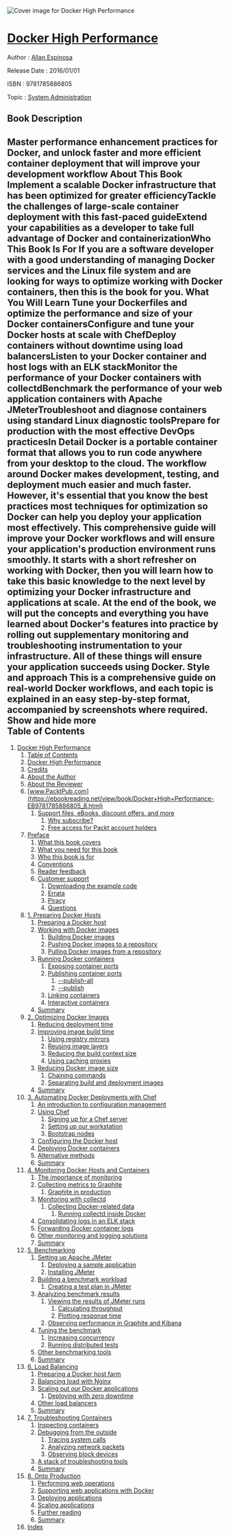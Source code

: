 ![Cover image for Docker High Performance](https://imgdetail.ebookreading.net/cover/cover/system_admin/EB9781785886805.jpg)

[Docker High Performance](https://ebookreading.net/view/book/Docker+High+Performance-EB9781785886805_1.html "Docker High Performance")
====================================================================================================================

Author : [Allan Espinosa](https://ebookreading.net/search/author/Allan+Espinosa)

Release Date : 2016/01/01

ISBN : 9781785886805

Topic : [System Administration](https://ebookreading.net/search/category/system-administration)

Book Description
-----------------

 Master performance enhancement practices for Docker, and unlock faster and more efficient container deployment that will improve your development workflow
About This Book
Implement a scalable Docker infrastructure that has been optimized for greater efficiencyTackle the challenges of large-scale container deployment with this fast-paced guideExtend your capabilities as a developer to take full advantage of Docker and containerizationWho This Book Is For
If you are a software developer with a good understanding of managing Docker services and the Linux file system and are looking for ways to optimize working with Docker containers, then this is the book for you.
What You Will Learn
Tune your Dockerfiles and optimize the performance and size of your Docker containersConfigure and tune your Docker hosts at scale with ChefDeploy containers without downtime using load balancersListen to your Docker container and host logs with an ELK stackMonitor the performance of your Docker containers with collectdBenchmark the performance of your web application containers with Apache JMeterTroubleshoot and diagnose containers using standard Linux diagnostic toolsPrepare for production with the most effective DevOps practicesIn Detail
Docker is a portable container format that allows you to run code anywhere from your desktop to the cloud. The workflow around Docker makes development, testing, and deployment much easier and much faster. However, it's essential that you know the best practices most techniques for optimization so Docker can help you deploy your application most effectively.
This comprehensive guide will improve your Docker workflows and will ensure your application's production environment runs smoothly. It starts with a short refresher on working with Docker, then you will learn how to take this basic knowledge to the next level by optimizing your Docker infrastructure and applications at scale. At the end of the book, we will put the concepts and everything you have learned about Docker's features into practice by rolling out supplementary monitoring and troubleshooting instrumentation to your infrastructure. All of these things will ensure your application succeeds using Docker.
Style and approach
This is a comprehensive guide on real-world Docker workflows, and each topic is explained in an easy step-by-step format, accompanied by screenshots where required.
        Show and hide more                
Table of Contents
-----------------

1. [Docker High Performance](https://ebookreading.net/view/book/Docker+High+Performance-EB9781785886805_3.html)
    1. [Table of Contents](https://ebookreading.net/view/book/Docker+High+Performance-EB9781785886805_2.html)
    1. [Docker High Performance](https://ebookreading.net/view/book/Docker+High+Performance-EB9781785886805_4.html)
    1. [Credits](https://ebookreading.net/view/book/Docker+High+Performance-EB9781785886805_5.html)
    1. [About the Author](https://ebookreading.net/view/book/Docker+High+Performance-EB9781785886805_6.html)
    1. [About the Reviewer](https://ebookreading.net/view/book/Docker+High+Performance-EB9781785886805_7.html)
    1. [www.PacktPub.com](https://ebookreading.net/view/book/Docker+High+Performance-EB9781785886805_8.html)
        1. [Support files, eBooks, discount offers, and more](https://ebookreading.net/view/book/Docker+High+Performance-EB9781785886805_8.html#ch00lvl1sec01)
            1. [Why subscribe?](https://ebookreading.net/view/book/Docker+High+Performance-EB9781785886805_8.html#ch00lvl2sec01)
            1. [Free access for Packt account holders](https://ebookreading.net/view/book/Docker+High+Performance-EB9781785886805_8.html#ch00lvl2sec02)
    1. [Preface](https://ebookreading.net/view/book/Docker+High+Performance-EB9781785886805_9.html)
        1. [What this book covers](https://ebookreading.net/view/book/Docker+High+Performance-EB9781785886805_9.html#ch00lvl1sec02)
        1. [What you need for this book](https://ebookreading.net/view/book/Docker+High+Performance-EB9781785886805_10.html)
        1. [Who this book is for](https://ebookreading.net/view/book/Docker+High+Performance-EB9781785886805_11.html)
        1. [Conventions](https://ebookreading.net/view/book/Docker+High+Performance-EB9781785886805_12.html)
        1. [Reader feedback](https://ebookreading.net/view/book/Docker+High+Performance-EB9781785886805_13.html)
        1. [Customer support](https://ebookreading.net/view/book/Docker+High+Performance-EB9781785886805_14.html)
            1. [Downloading the example code](https://ebookreading.net/view/book/Docker+High+Performance-EB9781785886805_14.html#ch00lvl2sec03)
            1. [Errata](https://ebookreading.net/view/book/Docker+High+Performance-EB9781785886805_14.html#ch00lvl2sec04)
            1. [Piracy](https://ebookreading.net/view/book/Docker+High+Performance-EB9781785886805_14.html#ch00lvl2sec05)
            1. [Questions](https://ebookreading.net/view/book/Docker+High+Performance-EB9781785886805_14.html#ch00lvl2sec06)
    1. [1. Preparing Docker Hosts](https://ebookreading.net/view/book/Docker+High+Performance-EB9781785886805_15.html)
        1. [Preparing a Docker host](https://ebookreading.net/view/book/Docker+High+Performance-EB9781785886805_15.html#ch01lvl1sec08)
        1. [Working with Docker images](https://ebookreading.net/view/book/Docker+High+Performance-EB9781785886805_16.html)
            1. [Building Docker images](https://ebookreading.net/view/book/Docker+High+Performance-EB9781785886805_16.html#ch01lvl2sec07)
            1. [Pushing Docker images to a repository](https://ebookreading.net/view/book/Docker+High+Performance-EB9781785886805_16.html#ch01lvl2sec08)
            1. [Pulling Docker images from a repository](https://ebookreading.net/view/book/Docker+High+Performance-EB9781785886805_16.html#ch01lvl2sec09)
        1. [Running Docker containers](https://ebookreading.net/view/book/Docker+High+Performance-EB9781785886805_17.html)
            1. [Exposing container ports](https://ebookreading.net/view/book/Docker+High+Performance-EB9781785886805_17.html#ch01lvl2sec10)
            1. [Publishing container ports](https://ebookreading.net/view/book/Docker+High+Performance-EB9781785886805_17.html#ch01lvl2sec11)
                1. [--publish-all](https://ebookreading.net/view/book/Docker+High+Performance-EB9781785886805_17.html#ch01lvl3sec01)
                1. [--publish](https://ebookreading.net/view/book/Docker+High+Performance-EB9781785886805_17.html#ch01lvl3sec02)
            1. [Linking containers](https://ebookreading.net/view/book/Docker+High+Performance-EB9781785886805_17.html#ch01lvl2sec12)
            1. [Interactive containers](https://ebookreading.net/view/book/Docker+High+Performance-EB9781785886805_17.html#ch01lvl2sec13)
        1. [Summary](https://ebookreading.net/view/book/Docker+High+Performance-EB9781785886805_18.html)
    1. [2. Optimizing Docker Images](https://ebookreading.net/view/book/Docker+High+Performance-EB9781785886805_19.html)
        1. [Reducing deployment time](https://ebookreading.net/view/book/Docker+High+Performance-EB9781785886805_19.html#ch02lvl1sec12)
        1. [Improving image build time](https://ebookreading.net/view/book/Docker+High+Performance-EB9781785886805_20.html)
            1. [Using registry mirrors](https://ebookreading.net/view/book/Docker+High+Performance-EB9781785886805_20.html#ch02lvl2sec14)
            1. [Reusing image layers](https://ebookreading.net/view/book/Docker+High+Performance-EB9781785886805_20.html#ch02lvl2sec15)
            1. [Reducing the build context size](https://ebookreading.net/view/book/Docker+High+Performance-EB9781785886805_20.html#ch02lvl2sec16)
            1. [Using caching proxies](https://ebookreading.net/view/book/Docker+High+Performance-EB9781785886805_20.html#ch02lvl2sec17)
        1. [Reducing Docker image size](https://ebookreading.net/view/book/Docker+High+Performance-EB9781785886805_21.html)
            1. [Chaining commands](https://ebookreading.net/view/book/Docker+High+Performance-EB9781785886805_21.html#ch02lvl2sec18)
            1. [Separating build and deployment images](https://ebookreading.net/view/book/Docker+High+Performance-EB9781785886805_21.html#ch02lvl2sec19)
        1. [Summary](https://ebookreading.net/view/book/Docker+High+Performance-EB9781785886805_22.html)
    1. [3. Automating Docker Deployments with Chef](https://ebookreading.net/view/book/Docker+High+Performance-EB9781785886805_23.html)
        1. [An introduction to configuration management](https://ebookreading.net/view/book/Docker+High+Performance-EB9781785886805_23.html#ch03lvl1sec16)
        1. [Using Chef](https://ebookreading.net/view/book/Docker+High+Performance-EB9781785886805_24.html)
            1. [Signing up for a Chef server](https://ebookreading.net/view/book/Docker+High+Performance-EB9781785886805_24.html#ch03lvl2sec20)
            1. [Setting up our workstation](https://ebookreading.net/view/book/Docker+High+Performance-EB9781785886805_24.html#ch03lvl2sec21)
            1. [Bootstrap nodes](https://ebookreading.net/view/book/Docker+High+Performance-EB9781785886805_24.html#ch03lvl2sec22)
        1. [Configuring the Docker host](https://ebookreading.net/view/book/Docker+High+Performance-EB9781785886805_25.html)
        1. [Deploying Docker containers](https://ebookreading.net/view/book/Docker+High+Performance-EB9781785886805_26.html)
        1. [Alternative methods](https://ebookreading.net/view/book/Docker+High+Performance-EB9781785886805_27.html)
        1. [Summary](https://ebookreading.net/view/book/Docker+High+Performance-EB9781785886805_28.html)
    1. [4. Monitoring Docker Hosts and Containers](https://ebookreading.net/view/book/Docker+High+Performance-EB9781785886805_29.html)
        1. [The importance of monitoring](https://ebookreading.net/view/book/Docker+High+Performance-EB9781785886805_29.html#ch04lvl1sec22)
        1. [Collecting metrics to Graphite](https://ebookreading.net/view/book/Docker+High+Performance-EB9781785886805_30.html)
            1. [Graphite in production](https://ebookreading.net/view/book/Docker+High+Performance-EB9781785886805_30.html#ch04lvl2sec23)
        1. [Monitoring with collectd](https://ebookreading.net/view/book/Docker+High+Performance-EB9781785886805_31.html)
            1. [Collecting Docker-related data](https://ebookreading.net/view/book/Docker+High+Performance-EB9781785886805_31.html#ch04lvl2sec24)
                1. [Running collectd inside Docker](https://ebookreading.net/view/book/Docker+High+Performance-EB9781785886805_31.html#ch04lvl3sec03)
        1. [Consolidating logs in an ELK stack](https://ebookreading.net/view/book/Docker+High+Performance-EB9781785886805_32.html)
        1. [Forwarding Docker container logs](https://ebookreading.net/view/book/Docker+High+Performance-EB9781785886805_33.html)
        1. [Other monitoring and logging solutions](https://ebookreading.net/view/book/Docker+High+Performance-EB9781785886805_34.html)
        1. [Summary](https://ebookreading.net/view/book/Docker+High+Performance-EB9781785886805_35.html)
    1. [5. Benchmarking](https://ebookreading.net/view/book/Docker+High+Performance-EB9781785886805_36.html)
        1. [Setting up Apache JMeter](https://ebookreading.net/view/book/Docker+High+Performance-EB9781785886805_36.html#ch05lvl1sec29)
            1. [Deploying a sample application](https://ebookreading.net/view/book/Docker+High+Performance-EB9781785886805_36.html#ch05lvl2sec25)
            1. [Installing JMeter](https://ebookreading.net/view/book/Docker+High+Performance-EB9781785886805_36.html#ch05lvl2sec26)
        1. [Building a benchmark workload](https://ebookreading.net/view/book/Docker+High+Performance-EB9781785886805_37.html)
            1. [Creating a test plan in JMeter](https://ebookreading.net/view/book/Docker+High+Performance-EB9781785886805_37.html#ch05lvl2sec27)
        1. [Analyzing benchmark results](https://ebookreading.net/view/book/Docker+High+Performance-EB9781785886805_38.html)
            1. [Viewing the results of JMeter runs](https://ebookreading.net/view/book/Docker+High+Performance-EB9781785886805_38.html#ch05lvl2sec28)
                1. [Calculating throughput](https://ebookreading.net/view/book/Docker+High+Performance-EB9781785886805_38.html#ch05lvl3sec04)
                1. [Plotting response time](https://ebookreading.net/view/book/Docker+High+Performance-EB9781785886805_38.html#ch05lvl3sec05)
            1. [Observing performance in Graphite and Kibana](https://ebookreading.net/view/book/Docker+High+Performance-EB9781785886805_38.html#ch05lvl2sec29)
        1. [Tuning the benchmark](https://ebookreading.net/view/book/Docker+High+Performance-EB9781785886805_39.html)
            1. [Increasing concurrency](https://ebookreading.net/view/book/Docker+High+Performance-EB9781785886805_39.html#ch05lvl2sec30)
            1. [Running distributed tests](https://ebookreading.net/view/book/Docker+High+Performance-EB9781785886805_39.html#ch05lvl2sec31)
        1. [Other benchmarking tools](https://ebookreading.net/view/book/Docker+High+Performance-EB9781785886805_40.html)
        1. [Summary](https://ebookreading.net/view/book/Docker+High+Performance-EB9781785886805_41.html)
    1. [6. Load Balancing](https://ebookreading.net/view/book/Docker+High+Performance-EB9781785886805_42.html)
        1. [Preparing a Docker host farm](https://ebookreading.net/view/book/Docker+High+Performance-EB9781785886805_42.html#ch06lvl1sec35)
        1. [Balancing load with Nginx](https://ebookreading.net/view/book/Docker+High+Performance-EB9781785886805_43.html)
        1. [Scaling out our Docker applications](https://ebookreading.net/view/book/Docker+High+Performance-EB9781785886805_44.html)
            1. [Deploying with zero downtime](https://ebookreading.net/view/book/Docker+High+Performance-EB9781785886805_44.html#ch06lvl2sec32)
        1. [Other load balancers](https://ebookreading.net/view/book/Docker+High+Performance-EB9781785886805_45.html)
        1. [Summary](https://ebookreading.net/view/book/Docker+High+Performance-EB9781785886805_46.html)
    1. [7. Troubleshooting Containers](https://ebookreading.net/view/book/Docker+High+Performance-EB9781785886805_47.html)
        1. [Inspecting containers](https://ebookreading.net/view/book/Docker+High+Performance-EB9781785886805_47.html#ch07lvl1sec40)
        1. [Debugging from the outside](https://ebookreading.net/view/book/Docker+High+Performance-EB9781785886805_48.html)
            1. [Tracing system calls](https://ebookreading.net/view/book/Docker+High+Performance-EB9781785886805_48.html#ch07lvl2sec33)
            1. [Analyzing network packets](https://ebookreading.net/view/book/Docker+High+Performance-EB9781785886805_48.html#ch07lvl2sec34)
            1. [Observing block devices](https://ebookreading.net/view/book/Docker+High+Performance-EB9781785886805_48.html#ch07lvl2sec35)
        1. [A stack of troubleshooting tools](https://ebookreading.net/view/book/Docker+High+Performance-EB9781785886805_49.html)
        1. [Summary](https://ebookreading.net/view/book/Docker+High+Performance-EB9781785886805_50.html)
    1. [8. Onto Production](https://ebookreading.net/view/book/Docker+High+Performance-EB9781785886805_51.html)
        1. [Performing web operations](https://ebookreading.net/view/book/Docker+High+Performance-EB9781785886805_51.html#ch08lvl1sec44)
        1. [Supporting web applications with Docker](https://ebookreading.net/view/book/Docker+High+Performance-EB9781785886805_52.html)
        1. [Deploying applications](https://ebookreading.net/view/book/Docker+High+Performance-EB9781785886805_53.html)
        1. [Scaling applications](https://ebookreading.net/view/book/Docker+High+Performance-EB9781785886805_54.html)
        1. [Further reading](https://ebookreading.net/view/book/Docker+High+Performance-EB9781785886805_55.html)
        1. [Summary](https://ebookreading.net/view/book/Docker+High+Performance-EB9781785886805_56.html)
    1. [Index](https://ebookreading.net/view/book/Docker+High+Performance-EB9781785886805_57.html)
